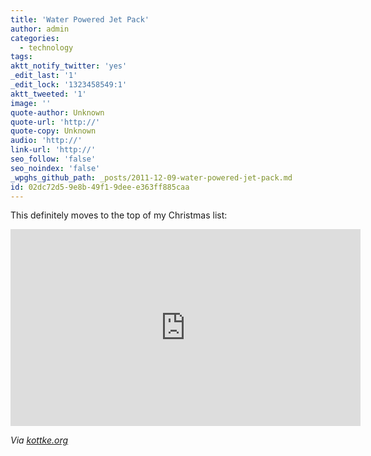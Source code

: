 ```yaml
---
title: 'Water Powered Jet Pack'
author: admin
categories:
  - technology
tags: 
aktt_notify_twitter: 'yes'
_edit_last: '1'
_edit_lock: '1323458549:1'
aktt_tweeted: '1'
image: ''
quote-author: Unknown
quote-url: 'http://'
quote-copy: Unknown
audio: 'http://'
link-url: 'http://'
seo_follow: 'false'
seo_noindex: 'false'
_wpghs_github_path: _posts/2011-12-09-water-powered-jet-pack.md
id: 02dc72d5-9e8b-49f1-9dee-e363ff885caa
---
```

<p>This definitely moves to the top of my Christmas list:</p>
<div align="center">
<iframe width="560" height="315" src="http://www.youtube.com/embed/h-7RlL3YtiQ?rel=0&amp;hd=1" frameborder="0" allowfullscreen></iframe>
</div>
<p><em>Via <a href="http://kottke.org/11/12/water-powered-jet-pack-lets-you-swim-like-a-dolphin">kottke.org</a></em></p>
